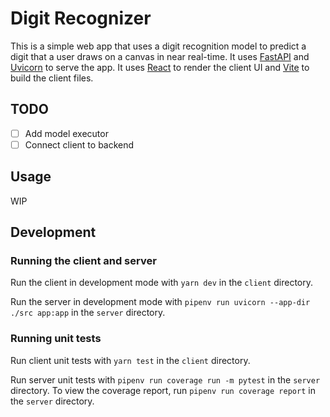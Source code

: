 # Digit Recognizer

This is a simple web app that uses a digit recognition model to predict a digit
that a user draws on a canvas in near real-time. It uses [FastAPI](https://fastapi.tiangolo.com/)
and [Uvicorn](https://www.uvicorn.org/) to serve the app. It uses
[React](https://react.dev/) to render the client UI and
[Vite](https://vitejs.dev/) to build the client files.

## TODO

- [ ] Add model executor
- [ ] Connect client to backend

## Usage

WIP

## Development

### Running the client and server

Run the client in development mode with `yarn dev` in the `client` directory.

Run the server in development mode with `pipenv run uvicorn --app-dir ./src app:app`
in the `server` directory.

### Running unit tests

Run client unit tests with `yarn test` in the `client` directory.

Run server unit tests with `pipenv run coverage run -m pytest` in the `server` directory. To view the coverage report, run `pipenv run coverage report` in the `server` directory.


